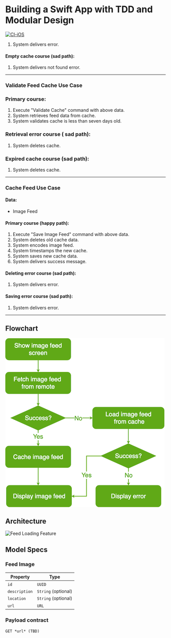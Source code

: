 # Building a Swift App with TDD and Modular Design

[![CI-iOS](https://github.com/gtsofa/EssentialFeed/actions/workflows/CI-iOS.yml/badge.svg)](https://github.com/gtsofa/EssentialFeed/actions/workflows/CI-iOS.yml)

1. System delivers error.

#### Empty cache course (sad path):
1. System delivers not found error.

---

### Validate Feed Cache Use Case

### Primary course:
1. Execute "Validate Cache" command with above data.
2. System retrieves feed data from cache.
3. System validates cache is less than seven days old.

### Retrieval error course ( sad path):
1. System deletes cache.

### Expired cache course (sad path):
1. System deletes cache.

---

### Cache Feed Use Case

#### Data:
- Image Feed

#### Primary course (happy path):
1. Execute "Save Image Feed" command with above data.
2. System deletes old cache data.
3. System encodes image feed.
4. System timestamps the new cache.
5. System saves new cache data.
6. System delivers success message.
#### Deleting error course (sad path):
1. System delivers error.
#### Saving error course (sad path):
1. System delivers error.
---
## Flowchart
![Feed Loading Feature](feed_flowchart.png)

## Architecture
![Feed Loading Feature](feed_architecture.png)
## Model Specs
### Feed Image
| Property      | Type                |
|---------------|---------------------|
| `id`          | `UUID`              |
| `description` | `String` (optional) |
| `location`    | `String` (optional) |
| `url`	        | `URL`               |
### Payload contract
```
GET *url* (TBD)
